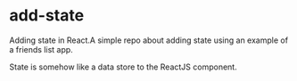 # add-state

Adding state in React.A simple repo about adding state using an example of a friends list app.

State is somehow like a data store to the ReactJS component.
